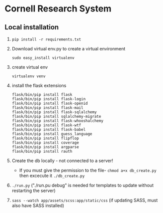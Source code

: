 # Cornell Research System 

## Local installation

1. ```pip install -r requirements.txt```

2. Download virtual env.py to create a virtual environment

    ```sudo easy_install virtualenv```

3. create virtual env

	```virtualenv venv```

4. install the flask extensions

    ```
    flask/bin/pip install flask
    flask/bin/pip install flask-login
    flask/bin/pip install flask-openid
    flask/bin/pip install flask-mail
    flask/bin/pip install flask-sqlalchemy
    flask/bin/pip install sqlalchemy-migrate
    flask/bin/pip install flask-whooshalchemy
    flask/bin/pip install flask-wtf
    flask/bin/pip install flask-babel
    flask/bin/pip install guess_language
    flask/bin/pip install flipflop
    flask/bin/pip install coverage
    flask/bin/pip install argparse
    flask/bin/pip install rauth
    ```

5. Create the db locally - not connected to a server!
	* If you must give the permission to the file-
		```chmod a+x db_create.py``` then excecute it ```./db_create.py```

6. ```./run.py``` ("./run.pu debug" is needed for templates to update without restarting the server)

7. ```sass --watch app/assets/scss:app/static/css``` (if updating SASS, must also have SASS installed)